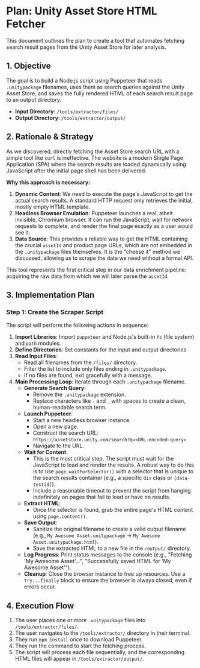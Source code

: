 # Plan: Unity Asset Store HTML Fetcher

This document outlines the plan to create a tool that automates fetching search result pages from the Unity Asset Store for later analysis.

## 1. Objective

The goal is to build a Node.js script using Puppeteer that reads `.unitypackage` filenames, uses them as search queries against the Unity Asset Store, and saves the fully rendered HTML of each search result page to an output directory.

- **Input Directory**: `/tools/extractor/files/`
- **Output Directory**: `/tools/extractor/output/`

## 2. Rationale & Strategy

As we discovered, directly fetching the Asset Store search URL with a simple tool like `curl` is ineffective. The website is a modern Single Page Application (SPA) where the search results are loaded dynamically using JavaScript after the initial page shell has been delivered.

**Why this approach is necessary:**

1.  **Dynamic Content**: We need to execute the page's JavaScript to get the actual search results. A standard HTTP request only retrieves the initial, mostly empty HTML template.
2.  **Headless Browser Emulation**: Puppeteer launches a real, albeit invisible, Chromium browser. It can run the JavaScript, wait for network requests to complete, and render the final page exactly as a user would see it.
3.  **Data Source**: This provides a reliable way to get the HTML containing the crucial `assetId` and product page URLs, which are not embedded in the `.unitypackage` files themselves. It is the "cheese it" method we discussed, allowing us to scrape the data we need without a formal API.

This tool represents the first critical step in our data enrichment pipeline: acquiring the raw data from which we will later parse the `assetId`.

## 3. Implementation Plan

### Step 1: Create the Scraper Script

The script will perform the following actions in sequence:

1.  **Import Libraries**: Import `puppeteer` and Node.js's built-in `fs` (file system) and `path` modules.
2.  **Define Directories**: Set constants for the input and output directories.
3.  **Read Input Files**:
    -   Read all filenames from the `/files/` directory.
    -   Filter the list to include only files ending in `.unitypackage`.
    -   If no files are found, exit gracefully with a message.
4.  **Main Processing Loop**: Iterate through each `.unitypackage` filename.
    -   **Generate Search Query**:
        -   Remove the `.unitypackage` extension.
        -   Replace characters like `-` and `_` with spaces to create a clean, human-readable search term.
    -   **Launch Puppeteer**:
        -   Start a new headless browser instance.
        -   Open a new page.
        -   Construct the search URL: `https://assetstore.unity.com/search?q=<URL-encoded-query>`
        -   Navigate to the URL.
    -   **Wait for Content**:
        -   This is the most critical step. The script must wait for the JavaScript to load and render the results. A robust way to do this is to use `page.waitForSelector()` with a selector that is unique to the search results container (e.g., a specific `div` class or `[data-testid]`).
        -   Include a reasonable timeout to prevent the script from hanging indefinitely on pages that fail to load or have no results.
    -   **Extract HTML**:
        -   Once the selector is found, grab the entire page's HTML content using `page.content()`.
    -   **Save Output**:
        -   Sanitize the original filename to create a valid output filename (e.g., `My Awesome Asset.unitypackage` -> `My Awesome Asset.unitypackage.html`).
        -   Save the extracted HTML to a new file in the `/output/` directory.
    -   **Log Progress**: Print status messages to the console (e.g., "Fetching 'My Awesome Asset'...", "Successfully saved HTML for 'My Awesome Asset'").
    -   **Cleanup**: Close the browser instance to free up resources. Use a `try...finally` block to ensure the browser is always closed, even if errors occur.

## 4. Execution Flow

1.  The user places one or more `.unitypackage` files into `/tools/extractor/files/`.
2.  The user navigates to the `/tools/extractor/` directory in their terminal.
3.  They run `npm install` once to download Puppeteer.
4.  They run the command to start the fetching process.
5.  The script will process each file sequentially, and the corresponding HTML files will appear in `/tools/extractor/output/`.
